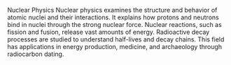 Nuclear Physics
Nuclear physics examines the structure and behavior of atomic nuclei and their interactions. It explains how protons and neutrons bind in nuclei through the strong nuclear force. Nuclear reactions, such as fission and fusion, release vast amounts of energy. Radioactive decay processes are studied to understand half-lives and decay chains. This field has applications in energy production, medicine, and archaeology through radiocarbon dating.